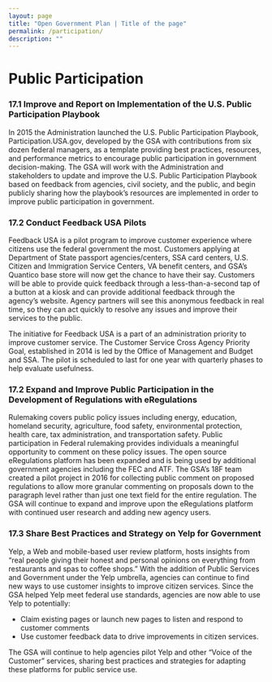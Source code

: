 ```yaml
---
layout: page
title: "Open Government Plan | Title of the page"
permalink: /participation/
description: ""
---
```


# Public Participation

### 17.1  Improve and Report on Implementation of the U.S. Public Participation Playbook
In 2015 the Administration launched the U.S. Public Participation Playbook, Participation.USA.gov, developed by the GSA with contributions from six dozen federal managers, as a template providing best practices, resources, and performance metrics to encourage public participation in government decision-making. The GSA will work with the Administration and stakeholders to update and improve the U.S. Public Participation Playbook based on feedback from agencies, civil society, and the public, and begin publicly sharing how the playbook’s resources are implemented in order to improve public participation in government.

### 17.2  Conduct Feedback USA Pilots 
Feedback USA is a pilot program to improve customer experience where citizens use the federal government the most. Customers applying at Department of State passport agencies/centers, SSA card centers, U.S. Citizen and Immigration Service Centers, VA benefit centers, and GSA’s Quantico base store will now get the chance to have their say.  Customers will be able to provide quick feedback through a less-than-a-second tap of a button at a kiosk and can provide additional feedback through the agency’s website.  Agency partners will see this anonymous feedback in real time, so they can act quickly to resolve any issues and improve their services to the public.

The initiative for Feedback USA is a part of an administration priority to improve customer service.  The Customer Service Cross Agency Priority Goal, established in 2014 is led by the Office of Management and Budget and SSA.  The pilot is scheduled to last for one year with quarterly phases to help evaluate usefulness.

### 17.2  Expand and Improve Public Participation in the Development of Regulations with eRegulations 
Rulemaking covers public policy issues including energy, education, homeland security, agriculture, food safety, environmental protection, health care, tax administration, and transportation safety. Public participation in Federal rulemaking provides individuals a meaningful opportunity to comment on these policy issues.  The open source eRegulations platform has been expanded and is being used by additional government agencies including the FEC and ATF. The GSA’s 18F team created a pilot project in 2016 for collecting public comment on proposed regulations to allow more granular commenting on proposals down to the paragraph level rather than just one text field for the entire regulation. The GSA will continue to expand and improve upon the eRegulations platform with continued user research and adding new agency users. 

### 17.3  Share Best Practices and Strategy on Yelp for Government
Yelp, a Web and mobile-based user review platform, hosts insights from “real people giving their honest and personal opinions on everything from restaurants and spas to coffee shops.” With the addition of Public Services and Government under the Yelp umbrella, agencies can continue to find new ways to use customer insights to improve citizen services. Since the GSA helped Yelp meet federal use standards, agencies are now able to use Yelp to potentially:
- Claim existing pages or launch new pages to listen and respond to customer comments
- Use customer feedback data to drive improvements in citizen services.

The GSA will continue to help agencies pilot Yelp and other “Voice of the Customer” services, sharing best practices and strategies for adapting these platforms for public service use.
